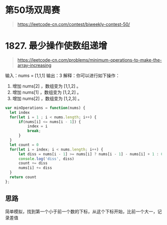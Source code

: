 # 第50场双周赛

> https://leetcode-cn.com/contest/biweekly-contest-50/

# 1827. 最少操作使数组递增

> https://leetcode-cn.com/problems/minimum-operations-to-make-the-array-increasing

输入：nums = [1,1,1]
输出：3
解释：你可以进行如下操作：
1) 增加 nums[2] ，数组变为 [1,1,2] 。
2) 增加 nums[1] ，数组变为 [1,2,2] 。
3) 增加 nums[2] ，数组变为 [1,2,3] 。

```js
var minOperations = function(nums) {
  let index
  for(let i = 1 ; i < nums.length; i++) {
      if(nums[i] <= nums[i - 1]) {
          index = i
          break;
      }
  }
  let count = 0
  for(let i = index; i < nums.length; i++) {
      let diss = nums[i - 1] >= nums[i] ? nums[i - 1] - nums[i] + 1 : 0
      console.log('diss', diss)
      count += diss
      nums[i] += diss
  }
  return count
};
```


## 思路
简单模拟，找到第一个小于前一个数的下标，从这个下标开始，比前一个大一，记录差值
